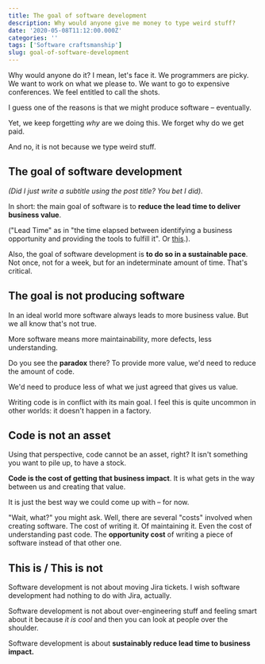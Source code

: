 ```yaml
---
title: The goal of software development
description: Why would anyone give me money to type weird stuff?
date: '2020-05-08T11:12:00.000Z'
categories: ''
tags: ['Software craftsmanship']
slug: goal-of-software-development
---
```


Why would anyone do it? I mean, let's face it. We programmers are picky. We want to work on what we please to. We want to go to expensive conferences. We feel entitled to call the shots.

I guess one of the reasons is that we might produce software – eventually.

Yet, we keep forgetting *why* are we doing this. We forget why do we get paid.

And no, it is not because we type weird stuff.

## The goal of software development

*(Did I just write a subtitle using the post title? You bet I did).*

In short: the main goal of software is to **reduce the lead time to deliver business value**.

("Lead Time" as in "the time elapsed between identifying a business opportunity and providing the tools to fulfill it". Or [this](https://leanandkanban.wordpress.com/2009/04/18/lead-time-vs-cycle-time/).).

Also, the goal of software development is **to do so in a sustainable pace**. Not once, not for a week, but for an indeterminate amount of time. That's critical.

## The goal is not producing software

In an ideal world more software always leads to more business value. But we all know that's not true.

More software means more maintainability, more defects, less understanding.

Do you see the **paradox** there? To provide more value, we'd need to reduce the amount of code.

We'd need to produce less of what we just agreed that gives us value.

Writing code is in conflict with its main goal. I feel this is quite uncommon in other worlds: it doesn't happen in a factory.

## Code is not an asset

Using that perspective, code cannot be an asset, right? It isn't something you want to pile up, to have a stock.

**Code is the cost of getting that business impact**. It is what gets in the way between us and creating that value.

It is just the best way we could come up with – for now.

"Wait, what?" you might ask. Well, there are several "costs" involved when creating software. The cost of writing it. Of maintaining it. Even the cost of understanding past code. The **opportunity cost** of writing a piece of software instead of that other one.

## This is / This is not

Software development is not about moving Jira tickets. I wish software development had nothing to do with Jira, actually.

Software development is not about over-engineering stuff and feeling smart about it because *it is cool* and then you can look at people over the shoulder.

Software development is about **sustainably reduce lead time to business impact.**

